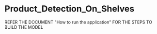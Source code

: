 # Product_Detection_On_Shelves
REFER THE DOCUMENT "How to run the application" FOR THE STEPS TO BUILD THE MODEL
